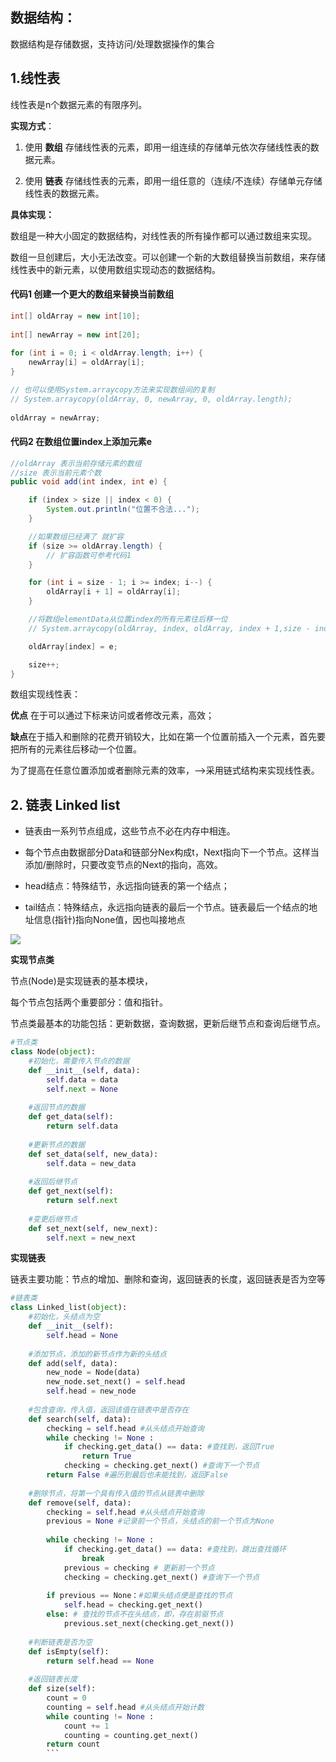 ## 数据结构：

数据结构是存储数据，支持访问/处理数据操作的集合

## 1.线性表

线性表是n个数据元素的有限序列。

**实现方式**： 

1. 使用 **数组** 存储线性表的元素，即用一组连续的存储单元依次存储线性表的数据元素。

2. 使用 **链表** 存储线性表的元素，即用一组任意的（连续/不连续）存储单元存储线性表的数据元素。


**具体实现：**

数组是一种大小固定的数据结构，对线性表的所有操作都可以通过数组来实现。

数组一旦创建后，大小无法改变。可以创建一个新的大数组替换当前数组，来存储线性表中的新元素，以使用数组实现动态的数据结构。

#### 代码1 创建一个更大的数组来替换当前数组
```java
int[] oldArray = new int[10];
        
int[] newArray = new int[20];
        
for (int i = 0; i < oldArray.length; i++) {
    newArray[i] = oldArray[i];
}

// 也可以使用System.arraycopy方法来实现数组间的复制     
// System.arraycopy(oldArray, 0, newArray, 0, oldArray.length);
        
oldArray = newArray;
```
#### 代码2 在数组位置index上添加元素e
```java
//oldArray 表示当前存储元素的数组
//size 表示当前元素个数
public void add(int index, int e) {

    if (index > size || index < 0) {
        System.out.println("位置不合法...");
    }

    //如果数组已经满了 就扩容
    if (size >= oldArray.length) {
        // 扩容函数可参考代码1
    }

    for (int i = size - 1; i >= index; i--) {
        oldArray[i + 1] = oldArray[i];
    }

    //将数组elementData从位置index的所有元素往后移一位
    // System.arraycopy(oldArray, index, oldArray, index + 1,size - index);

    oldArray[index] = e;

    size++;
}

```

数组实现线性表：

**优点** 在于可以通过下标来访问或者修改元素，高效；

**缺点**在于插入和删除的花费开销较大，比如在第一个位置前插入一个元素，首先要把所有的元素往后移动一个位置。

为了提高在任意位置添加或者删除元素的效率，-->采用链式结构来实现线性表。




## 2. 链表 Linked list

* 链表由一系列节点组成，这些节点不必在内存中相连。

* 每个节点由数据部分Data和链部分Nex构成t，Next指向下一个节点。这样当添加/删除时，只要改变节点的Next的指向，高效。

* head结点：特殊结节，永远指向链表的第一个结点；

* tail结点：特殊结点，永远指向链表的最后一个节点。链表最后一个结点的地址信息(指针)指向None值，因也叫接地点

![](https://upload-images.jianshu.io/upload_images/2243690-f3fdc61e316abb2b.png?imageMogr2/auto-orient/strip|imageView2/2/w/638/format/webp)

**实现节点类**

节点(Node)是实现链表的基本模块，

每个节点包括两个重要部分：值和指针。

节点类最基本的功能包括：更新数据，查询数据，更新后继节点和查询后继节点。

```python
#节点类
class Node(object):
    #初始化，需要传入节点的数据
    def __init__(self, data):
        self.data = data
        self.next = None
    
    #返回节点的数据
    def get_data(self):
        return self.data
    
    #更新节点的数据
    def set_data(self, new_data):
        self.data = new_data
        
    #返回后继节点
    def get_next(self):
        return self.next
    
    #变更后继节点
    def set_next(self, new_next):
        self.next = new_next
   ```

**实现链表**

链表主要功能：节点的增加、删除和查询，返回链表的长度，返回链表是否为空等
```python
#链表类
class Linked_list(object):
    #初始化，头结点为空
    def __init__(self):
        self.head = None
    
    #添加节点，添加的新节点作为新的头结点
    def add(self, data):
        new_node = Node(data)
        new_node.set_next() = self.head
        self.head = new_node
        
    #包含查询，传入值，返回该值在链表中是否存在
    def search(self, data):
        checking = self.head #从头结点开始查询
        while checking != None :
            if checking.get_data() == data: #查找到，返回True
                return True
            checking = checking.get_next() #查询下一个节点
        return False #遍历到最后也未能找到，返回False
        
    #删除节点，将第一个具有传入值的节点从链表中删除
    def remove(self, data):
        checking = self.head #从头结点开始查询
        previous = None #记录前一个节点，头结点的前一个节点为None
        
        while checking != None :
            if checking.get_data() == data: #查找到，跳出查找循环
                break
            previous = checking # 更新前一个节点
            checking = checking.get_next() #查询下一个节点
            
        if previous == None：#如果头结点便是查找的节点
            self.head = checking.get_next()
        else: # 查找的节点不在头结点，即，存在前驱节点
            previous.set_next(checking.get_next())
    
    #判断链表是否为空
    def isEmpty(self):
        return self.head == None
    
    #返回链表长度
    def size(self):
        count = 0
        counting = self.head #从头结点开始计数
        while counting != None :
            count += 1
            counting = counting.get_next()
        return count
        ```
  





